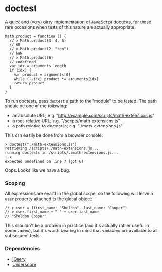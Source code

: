 # doctest

A quick and (very) dirty implementation of JavaScript [doctests][1], for
those rare occasions when tests of this nature are actually appropriate.

    Math.product = function () {
      // > Math.product(3, 4, 5)
      // 60
      // > Math.product(2, "ten")
      // NaN
      // > Math.product(6)
      // undefined
      var idx = arguments.length
      if (idx) {
        var product = arguments[0]
        while (--idx) product *= arguments[idx]
        return product
      }
    }

To run doctests, pass `doctest` a path to the "module" to be tested. The
path should be one of the following:

  - an absolute URL; e.g. "http://example.com/scripts/math-extensions.js"
  - a root-relative URL; e.g. "/scripts/math-extensions.js"
  - a path relative to doctest.js; e.g. "./math-extensions.js"

This can easily be done from a browser console:

    > doctest("./math-extensions.js")
    retrieving /scripts/./math-extensions.js...
    running doctests in /scripts/./math-extensions.js...
    ..x
    expected undefined on line 7 (got 6)

Oops. Looks like we have a bug.

### Scoping

All expressions are eval'd in the global scope, so the following will leave
a `user` property attached to the global object:

    // > user = {first_name: "Sheldon", last_name: "Cooper"}
    // > user.first_name + " " + user.last_name
    // "Sheldon Cooper"

This shouldn't be a problem in practice (and it's actually rather useful in
some cases), but it's worth bearing in mind that variables are available to
all subsequent tests.

### Dependencies

  - [jQuery][2]
  - [Underscore][3]


[1]: http://docs.python.org/library/doctest.html
[2]: http://jquery.com/
[3]: http://documentcloud.github.com/underscore/
